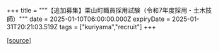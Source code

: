 +++
title = """【追加募集】栗山町職員採用試験（令和7年度採用・土木技師）"""
date = 2025-01-10T06:00:00.000Z
expiryDate = 2025-01-31T20:21:03.519Z
tags = ["kuriyama","recruit"]
+++


[[source]](https://www.town.kuriyama.hokkaido.jp/site/saiyou/28172.html)
